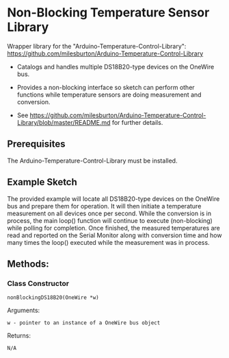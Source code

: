 # Non-Blocking Temperature Sensor Library

Wrapper library for the "Arduino-Temperature-Control-Library":
https://github.com/milesburton/Arduino-Temperature-Control-Library

* Catalogs and handles multiple DS18B20-type devices on the OneWire bus.

* Provides a non-blocking interface so sketch can perform other functions while temperature sensors
  are doing measurement and conversion.
  
* See https://github.com/milesburton/Arduino-Temperature-Control-Library/blob/master/README.md for further details.

## Prerequisites

The Arduino-Temperature-Control-Library must be installed.

## Example Sketch

The provided example will locate all DS18B20-type devices on the OneWire bus and prepare them for operation.
It will then initiate a temperature measurement on all devices once per second. While the conversion is in process,
the main loop() function will continue to execute (non-blocking) while polling for completion. Once finished, the
measured temperatures are read and reported on the Serial Monitor along with conversion time and how many
times the loop() executed while the measurement was in process.

## Methods:

### Class Constructor

	nonBlockingDS18B20(OneWire *w)

Arguments:

	w - pointer to an instance of a OneWire bus object
  
Returns:

	N/A
